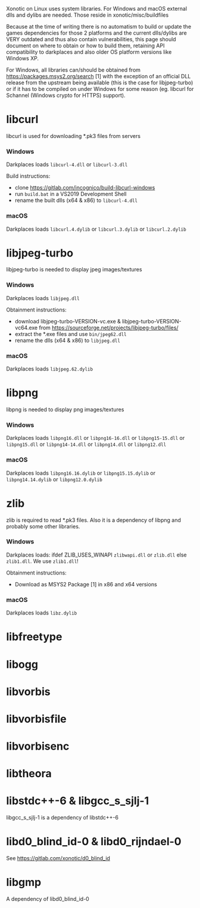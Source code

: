 Xonotic on Linux uses system libraries. For Windows and macOS external dlls and dylibs are needed. Those reside in xonotic/misc/buildfiles

Because at the time of writing there is no automatism to build or update the games dependencies for those 2 platforms and the current dlls/dylibs are VERY outdated and thus also contain vulnerabilities, this page should document on where to obtain or how to build them, retaining API compatibility to darkplaces and also older OS platform versions like Windows XP.

For Windows, all libraries can/should be obtained from https://packages.msys2.org/search [1] with the exception of an official DLL release from the upstream being available (this is the case for libjpeg-turbo) or if it has to be compiled on under Windows for some reason (eg. libcurl for Schannel (Windows crypto for HTTPS) support).

# libcurl
libcurl is used for downloading *.pk3 files from servers

### Windows
Darkplaces loads `libcurl-4.dll` or `libcurl-3.dll`

Build instructions:
* clone https://gitlab.com/incognico/build-libcurl-windows
* run `build.bat` in a VS2019 Development Shell
* rename the built dlls (x64 & x86) to `libcurl-4.dll`

### macOS
Darkplaces loads `libcurl.4.dylib` or `libcurl.3.dylib` or `libcurl.2.dylib`

# libjpeg-turbo
libjpeg-turbo is needed to display jpeg images/textures

### Windows
Darkplaces loads `libjpeg.dll`

Obtainment instructions:
* download libjpeg-turbo-VERSION-vc.exe & libjpeg-turbo-VERSION-vc64.exe from https://sourceforge.net/projects/libjpeg-turbo/files/
* extract the *.exe files and use `bin/jpeg62.dll`
* rename the dlls (x64 & x86) to `libjpeg.dll`

### macOS
Darkplaces loads `libjpeg.62.dylib`

# libpng
libpng is needed to display png images/textures

### Windows
Darkplaces loads `libpng16.dll` or `libpng16-16.dll` or `libpng15-15.dll` or `libpng15.dll` or `libpng14-14.dll` or `libpng14.dll` or `libpng12.dll`

### macOS
Darkplaces loads `libpng16.16.dylib` or `libpng15.15.dylib` or `libpng14.14.dylib` or `libpng12.0.dylib`

# zlib
zlib is required to read *.pk3 files. Also it is a dependency of libpng and probably some other libraries.

### Windows
Darkplaces loads: ifdef ZLIB_USES_WINAPI `zlibwapi.dll` or `zlib.dll` else `zlib1.dll`. We use `zlib1.dll`!

Obtainment instructions:
* Download as MSYS2 Package [1] in x86 and x64 versions

### macOS
Darkplaces loads `libz.dylib`

# libfreetype

# libogg

# libvorbis

# libvorbisfile

# libvorbisenc

# libtheora

# libstdc++-6 & libgcc_s_sjlj-1
libgcc_s_sjlj-1 is a dependency of libstdc++-6

# libd0_blind_id-0 & libd0_rijndael-0
See https://gitlab.com/xonotic/d0_blind_id

# libgmp
A dependency of libd0_blind_id-0
